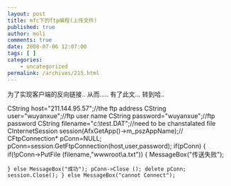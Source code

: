 ```yaml
---
layout: post
title: mfc下的ftp编程(上传文件)
published: true
author: moli
comments: true
date: 2008-07-06 12:07:00
tags: [ ]
categories:
    - uncategorized
permalink: /archives/215.html
---
```

为了实现客户端的反向链接.. 从而&#8230;.. 有了此文&#8230; 转到哈..


  CString host="211.144.95.57";//the ftp address CString user="wuyanxue";//ftp user name CString password="wuyanxue";//ftp password  CString filename="c:\\test.DAT";//need to be chanstalated file CInternetSession session(AfxGetApp()->m_pszAppName);// CFtpConnection* pConn=NULL; pConn=session.GetFtpConnection(host,user,password); if(pConn) { if(!pConn->PutFile (filename,"wwwroot\\a.txt")) { MessageBox("传送失败"); 
  
  
    } else MessageBox("成功"); pConn->Close (); delete pConn; session.Close(); } else MessageBox("cannot Connect");